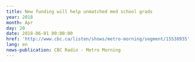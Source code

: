 ```yaml
---
title: New funding will help unmatched med school grads
year: 2018
month: Apr
day: 20
date: 2018-06-01 00:00:00
href: 'http://www.cbc.ca/listen/shows/metro-morning/segment/15538935'
lang: en
news-publication: CBC Radio - Metro Morning
---
```


